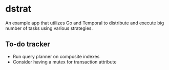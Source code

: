 # dstrat

An example app that utilizes Go and Temporal to distribute and execute big number of tasks using various strategies.

## To-do tracker

- Run query planner on composite indexes
- Consider having a mutex for transaction attribute
